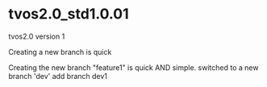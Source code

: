 # tvos2.0_std1.0.01
tvos2.0 version 1

Creating a new branch is quick

Creating the new branch "feature1" is quick AND simple.
switched to a new branch 'dev'
add branch dev1
